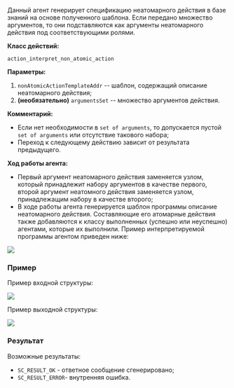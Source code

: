 Данный агент генерирует спецификацию неатомарного действия в базе знаний на основе полученного шаблона. Если передано множество аргументов, то они подставляются как аргументы неатомарного действия под соответствующими ролями.

**Класс действий:**

`action_interpret_non_atomic_action`

**Параметры:**

1. `nonAtomicActionTemplateAddr` -- шаблон, содержащий описание неатомарного действия;
2. **(необязательно)** `argumentsSet` -- множество аргументов действия.

**Комментарий:**

* Если нет необходимости в `set of arguments`, то допускается пустой `set of arguments` или отсутствие такового набора;
* Переход к следующему действию зависит от результата предыдущего.

**Ход работы агента:**

* Первый аргумент неатомарного действия заменяется узлом, который принадлежит набору аргументов в качестве первого, второй аргумент неатомного действия заменяется узлом, принадлежащим набору в качестве второго;
* В ходе работы агента генерируется шаблон программы описание неатомарного действия. Составляющие его атомарные действия также добавляются к классу выполненных (успешно или неуспешно) агентами, которые их выполнили. Пример интерпретируемой программы агентом приведен ниже:

<img src="../images/nonAtomicActionInterpretationAgentExample.png"></img>

### Пример

Пример входной структуры:

<img src="../images/nonAtomicActionInterpretationAgentInput.png"></img>

Пример выходной структуры:

<img src="../images/nonAtomicActionInterpretationAgentOutput.png"></img>

### Результат

Возможные результаты:
 
* `SC_RESULT_OK` - ответное сообщение сгенерировано;
* `SC_RESULT_ERROR`- внутренняя ошибка.
